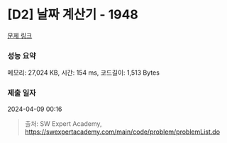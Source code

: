 # [D2] 날짜 계산기 - 1948 

[문제 링크](https://swexpertacademy.com/main/code/problem/problemDetail.do?contestProbId=AV5PnnU6AOsDFAUq) 

### 성능 요약

메모리: 27,024 KB, 시간: 154 ms, 코드길이: 1,513 Bytes

### 제출 일자

2024-04-09 00:16



> 출처: SW Expert Academy, https://swexpertacademy.com/main/code/problem/problemList.do